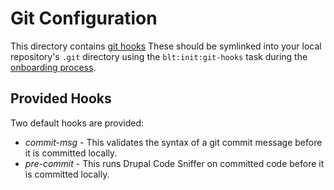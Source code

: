# Git Configuration

This directory contains
[git hooks](https://git-scm.com/book/en/v2/Customizing-Git-Git-Hooks)
These should be symlinked into your local repository's `.git` directory using
the `blt:init:git-hooks` task during the
[onboarding process](../../docs/onboarding.md).

## Provided Hooks

Two default hooks are provided:

* _commit-msg_ - This validates the syntax of a git commit message before it is committed locally.
* _pre-commit_ - This runs Drupal Code Sniffer on committed code before it is committed locally.
